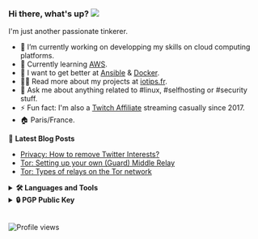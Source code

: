 ### Hi there, what's up? <a href="https://iotips.fr/"><img src="https://media.giphy.com/media/hvRJCLFzcasrR4ia7z/giphy.gif" width="20px"></a>

I'm just another passionate tinkerer.

- 🔭 I’m currently working on developping my skills on cloud computing platforms.
- 🌱 Currently learning [AWS](https://github.com/aws).
- 🤔 I want to get better at [Ansible](https://github.com/ansible/ansible) & [Docker](https://github.com/docker).
- 👨‍💻 Read more about my projects at [iotips.fr](https://iotips.fr).
- 💬 Ask me about anything related to #linux, #selfhosting or #security stuff. 
- ⚡ Fun fact: I'm also a [Twitch Affiliate](https://affiliate.twitch.tv/) streaming casually since 2017.
- 🏠 Paris/France. 

📕 **Latest Blog Posts**

<!-- BLOG-POST-LIST:START -->
- [Privacy: How to remove Twitter Interests?](https://iotips.fr/posts/privacy-remove-twitter-interests/)
- [Tor: Setting up your own &lpar;Guard&rpar; Middle Relay](https://iotips.fr/posts/tor-setting-up-your-own-guard-middle-relay/)
- [Tor: Types of relays on the Tor network](https://iotips.fr/posts/tor-types-of-relays/)
<!-- BLOG-POST-LIST:END -->

<details>
<summary><b>🛠️ Languages and Tools</b></summary>
<p align="left"> <a href="https://angular.io" target="_blank" rel="noreferrer"> <img src="https://angular.io/assets/images/logos/angular/angular.svg" alt="angular" width="40" height="40"/> </a> <a href="https://cordova.apache.org/" target="_blank" rel="noreferrer"> <img src="https://www.vectorlogo.zone/logos/apache_cordova/apache_cordova-icon.svg" alt="apachecordova" width="40" height="40"/> </a> <a href="https://aws.amazon.com" target="_blank" rel="noreferrer"> <img src="https://raw.githubusercontent.com/devicons/devicon/master/icons/amazonwebservices/amazonwebservices-original-wordmark.svg" alt="aws" width="40" height="40"/> </a> <a href="https://www.gnu.org/software/bash/" target="_blank" rel="noreferrer"> <img src="https://www.vectorlogo.zone/logos/gnu_bash/gnu_bash-icon.svg" alt="bash" width="40" height="40"/> </a> <a href="https://getbootstrap.com" target="_blank" rel="noreferrer"> <img src="https://raw.githubusercontent.com/devicons/devicon/master/icons/bootstrap/bootstrap-plain-wordmark.svg" alt="bootstrap" width="40" height="40"/> </a> <a href="https://www.cprogramming.com/" target="_blank" rel="noreferrer"> <img src="https://raw.githubusercontent.com/devicons/devicon/master/icons/c/c-original.svg" alt="c" width="40" height="40"/> </a> <a href="https://www.w3schools.com/cpp/" target="_blank" rel="noreferrer"> <img src="https://raw.githubusercontent.com/devicons/devicon/master/icons/cplusplus/cplusplus-original.svg" alt="cplusplus" width="40" height="40"/> </a> <a href="https://www.w3schools.com/css/" target="_blank" rel="noreferrer"> <img src="https://raw.githubusercontent.com/devicons/devicon/master/icons/css3/css3-original-wordmark.svg" alt="css3" width="40" height="40"/> </a> <a href="https://www.docker.com/" target="_blank" rel="noreferrer"> <img src="https://raw.githubusercontent.com/devicons/devicon/master/icons/docker/docker-original-wordmark.svg" alt="docker" width="40" height="40"/> </a> <a href="https://git-scm.com/" target="_blank" rel="noreferrer"> <img src="https://www.vectorlogo.zone/logos/git-scm/git-scm-icon.svg" alt="git" width="40" height="40"/> </a> <a href="https://grafana.com" target="_blank" rel="noreferrer"> <img src="https://www.vectorlogo.zone/logos/grafana/grafana-icon.svg" alt="grafana" width="40" height="40"/> </a> <a href="https://www.w3.org/html/" target="_blank" rel="noreferrer"> <img src="https://raw.githubusercontent.com/devicons/devicon/master/icons/html5/html5-original-wordmark.svg" alt="html5" width="40" height="40"/> </a> <a href="https://gohugo.io/" target="_blank" rel="noreferrer"> <img src="https://api.iconify.design/logos-hugo.svg" alt="hugo" width="40" height="40"/> </a> <a href="https://ifttt.com/" target="_blank" rel="noreferrer"> <img src="https://www.vectorlogo.zone/logos/ifttt/ifttt-ar21.svg" alt="ifttt" width="40" height="40"/> </a> <a href="https://ionicframework.com" target="_blank" rel="noreferrer"> <img src="https://upload.wikimedia.org/wikipedia/commons/d/d1/Ionic_Logo.svg" alt="ionic" width="40" height="40"/> </a> <a href="https://jekyllrb.com/" target="_blank" rel="noreferrer"> <img src="https://www.vectorlogo.zone/logos/jekyllrb/jekyllrb-icon.svg" alt="jekyll" width="40" height="40"/> </a> <a href="https://www.jenkins.io" target="_blank" rel="noreferrer"> <img src="https://www.vectorlogo.zone/logos/jenkins/jenkins-icon.svg" alt="jenkins" width="40" height="40"/> </a> <a href="https://www.linux.org/" target="_blank" rel="noreferrer"> <img src="https://raw.githubusercontent.com/devicons/devicon/master/icons/linux/linux-original.svg" alt="linux" width="40" height="40"/> </a> <a href="https://mariadb.org/" target="_blank" rel="noreferrer"> <img src="https://www.vectorlogo.zone/logos/mariadb/mariadb-icon.svg" alt="mariadb" width="40" height="40"/> </a> <a href="https://www.mongodb.com/" target="_blank" rel="noreferrer"> <img src="https://raw.githubusercontent.com/devicons/devicon/master/icons/mongodb/mongodb-original-wordmark.svg" alt="mongodb" width="40" height="40"/> </a> <a href="https://www.mysql.com/" target="_blank" rel="noreferrer"> <img src="https://raw.githubusercontent.com/devicons/devicon/master/icons/mysql/mysql-original-wordmark.svg" alt="mysql" width="40" height="40"/> </a> <a href="https://www.nginx.com" target="_blank" rel="noreferrer"> <img src="https://raw.githubusercontent.com/devicons/devicon/master/icons/nginx/nginx-original.svg" alt="nginx" width="40" height="40"/> </a> <a href="https://www.photoshop.com/en" target="_blank" rel="noreferrer"> <img src="https://raw.githubusercontent.com/devicons/devicon/master/icons/photoshop/photoshop-line.svg" alt="photoshop" width="40" height="40"/> </a> <a href="https://www.php.net" target="_blank" rel="noreferrer"> <img src="https://raw.githubusercontent.com/devicons/devicon/master/icons/php/php-original.svg" alt="php" width="40" height="40"/> </a> <a href="https://postman.com" target="_blank" rel="noreferrer"> <img src="https://www.vectorlogo.zone/logos/getpostman/getpostman-icon.svg" alt="postman" width="40" height="40"/> </a> <a href="https://www.sqlite.org/" target="_blank" rel="noreferrer"> <img src="https://www.vectorlogo.zone/logos/sqlite/sqlite-icon.svg" alt="sqlite" width="40" height="40"/> </a> <a href="https://travis-ci.org" target="_blank" rel="noreferrer"> <img src="https://www.vectorlogo.zone/logos/travis-ci/travis-ci-icon.svg" alt="travisci" width="40" height="40"/> </a> </p>
</details>

<details>
  <summary><b>🔒 PGP Public Key</b></summary>
  <br/>

```
-----BEGIN PGP PUBLIC KEY BLOCK-----
Comment: https://keybase.io/download
Version: Keybase Go 5.9.3 (linux)

xsFNBGJBtAwBEACnh8KD4RVbhk0+KwP2uxqQl0YlD2PGqZfkufeZwavSWAy2vJ1E
saJSZf3qwUVg8GWkephHadAhEkIm5biD8bHEquZBUcx7G9s0LDomYx2uagv6hquv
c3X+2A+Frz1LtjKmsaOi67NrA7rA8cddlQf2YA4zyoLeGLpA66wWPn1YEGJT9rxx
9edGuNbNb/ZhqD4hDPmQNYCkBDzSrmhFljKuyUWh0yZqoZolDUoVQjGSeagbtWmR
bojcrQ4bmbfemqegMn0AvJNIdqv+4OhZct7ZHXrBdwhpD/IuEOukeivQBqTiciof
KaHJkKYLLnZVdTKa/F1RBKCXCcp2OANGXQrDLSBJa55X/wfKoZM2JJI1VKyalwl2
QzwrodOBXLBNNNA1YEXLiPLyUCP8RTa+XTHG7gK/WunUAHd7jYX3sv56wsszNLC3
/NAzX5SXfeP3c5HCJ1maDnr7uhl6lc9UV+mVovzrOa0a0sT1DQ+6tIaYP7ghBjgp
mvRxnA2v5RIAd959B0wEcOolIYNHskgIHOhPnVU0INaclnHGAggtSJb6l/28frsx
LcK54Uz+0l3yOR9AOUNNAjPNIZPx2rNwhsuI4y46MQFDMXhAB42N7DcEh9I9cH1y
O6zhIX9mrPa6VYpj22VLbAdnC9rrpnYC0DvYv9EhuVwdkd2Q0CQMc7sw0wARAQAB
zSJNZXRhbGhlYXJmIDxtZXRhbGhlYXJmQGhvdG1haWwuZnI+wsF4BBMBCAAsBQJi
QbQMCRCUSV+5baaYEwIbAwUJHhM4AAIZAQQLBwkDBRUICgIDBBYAAQIAAO8lEAAk
1rmZSDTjQdET/lGyOU97IvLlI3glbnNPiZGIs02tPtvWjmBUwddhC1u71F4q+nGQ
yq8HCiiuaEStT9PpdFZhHTi9tWX2JMuv+2YaCE5wP0jrepArJYqCrg6S0FomAX77
OTD+b7EoSgDCb4PJGtTm8F3aal89HT/vZ4mzk7MsYO8QhdqfxL2wQe9yXYyQ9mwd
Qf37kJt5J+c93u6EQ6G1hubQF9uNLZKk8IMVCFy/Sp7WdATfcqFiyummda4nMwYS
Dapnrq6KDOsJVSu1sGo2hI6Yxp09IodyshO6PhymWnYvKRPJ1V8JDQiImRmVqq+V
VexZu5xrVP/Ftzw4MeJKaZS0EcFGoXdqsVr7MWgu1WBhbJQug+5LHgy+fS39RnOZ
9f9xq37yPli8hii487Ww95EvhpecafJHvaBnAQM4MkzqTtKqky83MJ+jxh+bWUhe
AwJS3vrGin42ycfH6MfOfYjEQo3UcjVEKbUCEbBxfurlQoVcSePpha6kWDBjJxxA
Xp5sVDrw7cr8BXN2VSuJ0O/Agb8V4aFY3NeP/CXcTfSSAIDhcOFq5V1tsXtxeOZt
wIWOaEdHEXN6lW9I6pniulVHtpXeVhpIjhY+DBsnJX3+n0e1GVxPLmrHtX7fh8/f
/uASNgY/uoDISnr2052/bmtBXjQ+CtsUx8DvTithts7BTQRiQbQMARAA0yKAigR/
b71NkeZeloVb0HAbdYnDBnTQQPtYLjxo3CEWYY42AkxOwLMm+R8QrB4wqElzeYDB
vdFnSpgcqRNPvU4nr1xfkClzeLbj9QWJRZE/gXcsI6bx+Db2pPIUaAxkcHvbrL6P
32yRizWfBnFBhIuO6WTmxQzFd8i6gQlDCq9mpTjF29FKJTSh3l9/DLXfQ8GYgO7a
xadEFPeDTpgZ3O++nTFtefJR2E8dXSkzhA+m7j/TVJG68oSIFub+iMDZBvwJ9iOg
F4KTYh0ppqGbfa/8w9RhMc/oPDTJAlm7k9cLXfJ6mUobc8dSxi3IrVFBPwN/+tz8
uwO0IHCkTDlpdvYe8sl9IKw6OXGv3+ioLXGFFwXFsMtsqG75Rb1yFUxfhp4H1Kuj
ghati/Bm+llfvbuYPeT/fotA9LUqVD92EFzkJPVvsn7d/A7sbmgCaGeS+9/fc8Z0
KyrJsf+3M6aV6w1cdzXOXyDjjqk9xvRTioM3w+okeNw+jsLOLjeYuUxNCevBZVXx
85E25p1VDz5xL3pWpfuREx0HZCOpUDmYF0mSCfuC9LB/ZEBpKScg6Vdt5HABOocD
1El+B3IM0E/PcjI2TJdo8gv24bGL5RBlXHtWNajX6OtVjrDh8bNj8Qmz+0yikWCy
Sfb+UXTiTRdWZBgd192KEkN4dTa5Y/2u0oUAEQEAAcLBdQQYAQgAKQUCYkG0DAkQ
lElfuW2mmBMCGwwFCR4TOAAECwcJAwUVCAoCAwQWAAECAADzHhAAKSv3woN27KP9
CNah5smTtj7DR7tfElkYRH0L4acfFgrtVIQc6Dqx/Z0OOiI1c8E5UTZ8t1LZiAMp
pXoHENktMwDU103HyQA4SXmS2wXpsqA2p3tmt8wBCAT9ebOX1DJwgnGwdJzfI/at
tAiPDxb04MlPtbhv+yAkDWWL1geeWtb9ChdE0x03Ol/wQvAe40E5vSbmPp8O2Lir
HOX4nJVzb5L2E6762AQ6uhpGbAWGYmpHD0NNusEd18qjA15Zhy22Vu/OAxF2PZu3
DTg3BBukHsHyYNVhymiVv7sT05JvxjxwYYOdOqtgBOnk8xsclmkvueIkTbJwqAdR
jdwzHWxQOHU5ySZNDGqt2B64pit5q+2A69l6RbvjeWVcwHwQrn2re+8sCrRjrDII
3C1gbRxqGD31MAvR/fMvMpra9Sh76lXtdpQQFVp4yScDGRgE4YpCO1QFC5rURD34
PxrzJOMFPcZu31tspX4wJQrtIHExYZZRq7LYNO3tww5eM9evxIliLAPHHCdlXY7l
H37XkGVQG0ZFYpS29dDssfCbLcEDPb0G5koWCQmnh3kYyOxXVSUe5k171o1q3s1F
jGcuCcZ2iQ/+8rLkoLLU5HGxI9kHSf1vMT5W5wDWy3oiQH4rjqUXgfsisZpERnxS
fmw/BKc8889YmyQRJExY3yrpA03sulc=
=9lMS
-----END PGP PUBLIC KEY BLOCK-----
```
</details>

<br>

![Profile views](https://gpvc.arturio.dev/Metalhearf)


<!-- Deactivated
[![Anurag's github stats](https://github-readme-stats.vercel.app/api?username=Metalhearf&show_icons=true&include_all_commits=true&hide=stars&count_private=true)](https://github.com/Metalhearf/)

[![Top Langs](https://github-readme-stats.vercel.app/api/top-langs/?username=Metalhearf&layout=compact&langs_count=8)](https://github.com/Metalhearf)

🔗 **Connect with me**
<p align="left">
<a href="https://twitter.com/metalhearf" target="blank"><img align="center" src="https://raw.githubusercontent.com/rahuldkjain/github-profile-readme-generator/master/src/images/icons/Social/twitter.svg" alt="metalhearf" height="30" width="40" /></a>
<a href="https://stackoverflow.com/users/4611467/metalhearf" target="blank"><img align="center" src="https://raw.githubusercontent.com/rahuldkjain/github-profile-readme-generator/master/src/images/icons/Social/stack-overflow.svg" alt="metalhearf" height="30" width="40" /></a>
</p>
-->
